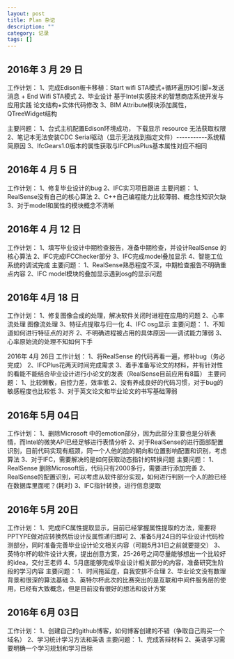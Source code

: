 ```yaml
---
layout: post
title: Plan 杂记
description: ""
category: 记录
tags: []
---
```


## 2016年 3 月 29 日
工作计划：
         1、完成Edison板卡移植：Start wifi STA模式+循环遍历IO引脚+发送消息 + End Wifi STA模式
         2、毕业设计 基于Intel实感技术的智慧商店系统开发与应用实践 论文结构+实体代码修改
         3、BIM Attribute模块添加属性，QTreeWidget结构

主要问题：
         1、台式主机配置Edison环境成功， 下载显示 resource 无法获取权限
         2、笔记本无法安装CDC Serial驱动（显示无法找到指定文件）-----------系统精简原因
         3、IfcGears1.0版本的属性获取与IFCPlusPlus基本属性对应不相同

## 2016年 4 月 5  日
工作计划：
         1、修复毕业设计的bug
         2、IFC实习项目跟进
主要问题：
         1、RealSense没有自己的核心算法
         2、C++自己编程能力比较薄弱、概念性知识欠缺
         3、对于model和属性的模块概念不清晰

## 2016年 4 月 12 日
工作计划：
         1、填写毕业设计中期检查报告，准备中期检查，并设计RealSense 的核心算法
         2、IFC完成IFCChecker部分
         3、IFC完成model叠加显示
         4、智能工位系统的调试完成
主要问题：
         1、RealSense熟悉程度不深，中期检查报告不明确重点内容
         2、IFC model模块的叠加显示遇到osg的显示问题

## 2016年 4月 18 日
工作计划：
         1、修复图像合成的处理，解决软件关闭时进程在应用的问题
         2、心率流处理 图像流处理
         3、特征点提取与归一化
         4、IFC osg显示
主要问题：
         1、不知道如何进行特征点的对齐
         2、不明确进程被占用的具体原因——调试能力薄弱
         3、心率原始流的处理不知如何下手

2016年 4月 26日
工作计划：
         1、将RealSense 的代码再看一遍，修补bug（务必完成）
         2、IFCPlus花两天时间完成需求
         3、着手准备写论文的材料，并有针对性的看能不能结合毕业设计进行小论文的发表（RealSense目前应用有8篇）
 主要问题：
         1、比较懒散，自控力差，效率低
         2、没有养成良好的代码习惯，对于bug的敏感程度也比较低
         3、对于英文论文和毕业论文的书写基础薄弱

## 2016年 5月 04日
工作计划：
         1、删除Microsoft 中的emotion部分，因为此部分主要也是分析表情，而Intel的微笑API已经足够进行表情分析
         2、对于RealSense的进行面部配置识别，目前代码实现有瓶颈，同一个人他的脸的朝向和位置影响配置和识别，考虑算法
         3、对于IFC，需要解决的是如何获取动态指针的转换问题
主要问题：
         1、RealSense 删除Microsoft后，代码只有2000多行，需要进行添加完善
         2、RealSense的配置识别，可以考虑从软件部分实现，如何进行判别一个人的脸已经在数据库里面呢？(耗时)
         3、IFC指针转换，进行信息提取

## 2016年 5月 20日
工作计划：
         1、完成IFC属性提取显示，目前已经掌握属性提取的方法，需要将PPTYPE做对应转换然后设计反属性递归即可
         2、准备5月24日的毕业设计代码检测部分，同时准备完善毕业设计论文相关内容（可能5月31日之前就要提交）
         3、英特尔杯的软件设计大赛，提出创意方案，25-26号之间尽量能够想出一个比较好的idea，交付王老师
         4、5月底能够完成毕业设计相关部分的内容，准备研究生阶段的学习内容
主要问题：
         1、时间拖延症，自我安排不合理
         2、毕业论文没有数理背景和很深的算法基础
         3、英特尔杯此次的比赛突出的是互联和中间件服务层的使用，已经有大致概念，但是目前没有很好的想法和设计方案


## 2016年 6月 03日
工作计划：
          1、创建自己的github博客，如何博客创建的不错（争取自己购买一个域名）
          2、学习统计学习方法和英语
主要问题：
          1、完成答辩材料
          2、英语学习需要明确一个学习规划和学习目标

